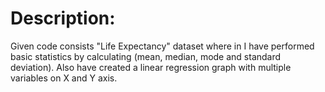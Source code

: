 # Description:
Given code consists "Life Expectancy" dataset where in I have performed basic statistics by calculating (mean, median, mode and standard deviation). Also have created a linear regression graph with multiple variables on X and Y axis.
